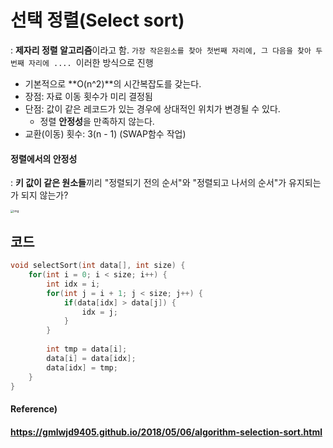 # 선택 정렬(Select sort)

: **제자리 정렬 알고리즘**이라고 함. `가장 작은원소를 찾아 첫번째 자리에, 그 다음을 찾아 두번째 자리에 .... `이러한 방식으로 진행

* 기본적으로 **O(n^2)**의 시간복잡도를 갖는다.
* 장점: 자료 이동 횟수가 미리 결정됨
* 단점: 값이 같은 레코드가 있는 경우에 상대적인 위치가 변경될 수 있다.
  * 정렬 **안정성**을 만족하지 않는다.
* 교환(이동) 횟수: 3(n - 1) (SWAP함수 작업)

#### 정렬에서의 안정성

: **키 값이 같은 원소들**끼리 "정렬되기 전의 순서"와 "정렬되고 나서의 순서"가 유지되는가 되지 않는가?



<img src="https://gmlwjd9405.github.io/images/algorithm-selection-sort/selection-sort.png" alt="img" style="zoom:33%;" />



## 코드

```c++
void selectSort(int data[], int size) {
    for(int i = 0; i < size; i++) {
        int idx = i;
        for(int j = i + 1; j < size; j++) {
            if(data[idx] > data[j]) {
                idx = j;
            }
        }
        
        int tmp = data[i];
        data[i] = data[idx];
        data[idx] = tmp;
    }
}
```





#### Reference)

#### https://gmlwjd9405.github.io/2018/05/06/algorithm-selection-sort.html